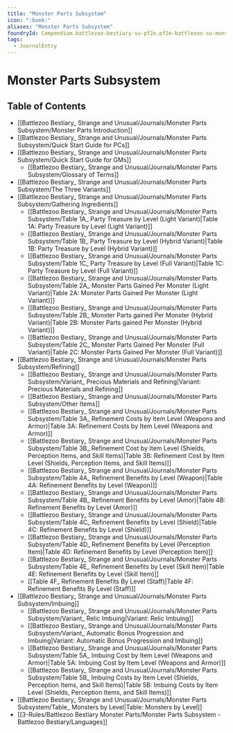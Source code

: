 ```yaml
---
title: "Monster Parts Subsystem"
icon: ":book:"
aliases: "Monster Parts Subsystem"
foundryId: Compendium.battlezoo-bestiary-su-pf2e.pf2e-battlezoo-su-monster-parts.JournalEntry.DoDZhwdPg82XFBLP
tags:
  - JournalEntry
---
```


# Monster Parts Subsystem

## Table of Contents

- [[Battlezoo Bestiary_ Strange and Unusual/Journals/Monster Parts Subsystem/Monster Parts Introduction]]
- [[Battlezoo Bestiary_ Strange and Unusual/Journals/Monster Parts Subsystem/Quick Start Guide for PCs]]
- [[Battlezoo Bestiary_ Strange and Unusual/Journals/Monster Parts Subsystem/Quick Start Guide for GMs]]
  - [[Battlezoo Bestiary_ Strange and Unusual/Journals/Monster Parts Subsystem/Glossary of Terms]]
- [[Battlezoo Bestiary_ Strange and Unusual/Journals/Monster Parts Subsystem/The Three Variants]]
- [[Battlezoo Bestiary_ Strange and Unusual/Journals/Monster Parts Subsystem/Gathering Ingredients]]
  - [[Battlezoo Bestiary_ Strange and Unusual/Journals/Monster Parts Subsystem/Table 1A_ Party Treasure by Level (Light Variant)|Table 1A: Party Treasure by Level (Light Variant)]]
  - [[Battlezoo Bestiary_ Strange and Unusual/Journals/Monster Parts Subsystem/Table 1B_ Party Treasure by Level (Hybrid Variant)|Table 1B: Party Treasure by Level (Hybrid Variant)]]
  - [[Battlezoo Bestiary_ Strange and Unusual/Journals/Monster Parts Subsystem/Table 1C_ Party Treasure by Level (Full Variant)|Table 1C: Party Treasure by Level (Full Variant)]]
  - [[Battlezoo Bestiary_ Strange and Unusual/Journals/Monster Parts Subsystem/Table 2A_ Monster Parts Gained Per Monster (Light Variant)|Table 2A: Monster Parts Gained Per Monster (Light Variant)]]
  - [[Battlezoo Bestiary_ Strange and Unusual/Journals/Monster Parts Subsystem/Table 2B_ Monster Parts gained Per Monster (Hybrid Variant)|Table 2B: Monster Parts gained Per Monster (Hybrid Variant)]]
  - [[Battlezoo Bestiary_ Strange and Unusual/Journals/Monster Parts Subsystem/Table 2C_ Monster Parts Gained Per Monster (Full Variant)|Table 2C: Monster Parts Gained Per Monster (Full Variant)]]
- [[Battlezoo Bestiary_ Strange and Unusual/Journals/Monster Parts Subsystem/Refining]]
  - [[Battlezoo Bestiary_ Strange and Unusual/Journals/Monster Parts Subsystem/Variant_ Precious Materials and Refining|Variant: Precious Materials and Refining]]
  - [[Battlezoo Bestiary_ Strange and Unusual/Journals/Monster Parts Subsystem/Other Items]]
  - [[Battlezoo Bestiary_ Strange and Unusual/Journals/Monster Parts Subsystem/Table 3A_ Refinement Costs by Item Level (Weapons and Armor)|Table 3A: Refinement Costs by Item Level (Weapons and Armor)]]
  - [[Battlezoo Bestiary_ Strange and Unusual/Journals/Monster Parts Subsystem/Table 3B_ Refinement Cost by Item Level (Shields, Perception Items, and Skill Items)|Table 3B: Refinement Cost by Item Level (Shields, Perception Items, and Skill Items)]]
  - [[Battlezoo Bestiary_ Strange and Unusual/Journals/Monster Parts Subsystem/Table 4A_ Refinement Benefits by Level (Weapon)|Table 4A: Refinement Benefits by Level (Weapon)]]
  - [[Battlezoo Bestiary_ Strange and Unusual/Journals/Monster Parts Subsystem/Table 4B_ Refinement Benefits by Level (Amor)|Table 4B: Refinement Benefits by Level (Amor)]]
  - [[Battlezoo Bestiary_ Strange and Unusual/Journals/Monster Parts Subsystem/Table 4C_ Refinement Benefits by Level (Shield)|Table 4C: Refinement Benefits by Level (Shield)]]
  - [[Battlezoo Bestiary_ Strange and Unusual/Journals/Monster Parts Subsystem/Table 4D_ Refinement Benefits by Level (Perception Item)|Table 4D: Refinement Benefits by Level (Perception Item)]]
  - [[Battlezoo Bestiary_ Strange and Unusual/Journals/Monster Parts Subsystem/Table 4E_ Refinement Benefits by Level (Skill Item)|Table 4E: Refinement Benefits by Level (Skill Item)]]
  - [[Table 4F_ Refinement Benefits By Level (Staff)|Table 4F: Refinement Benefits By Level (Staff)]]
- [[Battlezoo Bestiary_ Strange and Unusual/Journals/Monster Parts Subsystem/Imbuing]]
  - [[Battlezoo Bestiary_ Strange and Unusual/Journals/Monster Parts Subsystem/Variant_ Relic Imbuing|Variant: Relic Imbuing]]
  - [[Battlezoo Bestiary_ Strange and Unusual/Journals/Monster Parts Subsystem/Variant_ Automatic Bonus Progression and Imbuing|Variant: Automatic Bonus Progression and Imbuing]]
  - [[Battlezoo Bestiary_ Strange and Unusual/Journals/Monster Parts Subsystem/Table 5A_ Imbuing Cost by Item Level (Weapons and Armor)|Table 5A: Imbuing Cost by Item Level (Weapons and Armor)]]
  - [[Battlezoo Bestiary_ Strange and Unusual/Journals/Monster Parts Subsystem/Table 5B_ Imbuing Costs by Item Level (Shields, Perception Items, and Skill Items)|Table 5B: Imbuing Costs by Item Level (Shields, Perception Items, and Skill Items)]]
- [[Battlezoo Bestiary_ Strange and Unusual/Journals/Monster Parts Subsystem/Table_ Monsters by Level|Table: Monsters by Level]]
- [[3-Rules/Battlezoo Bestiary Monster Parts/Monster Parts Subsystem - Battlezoo Bestiary/Languages]]